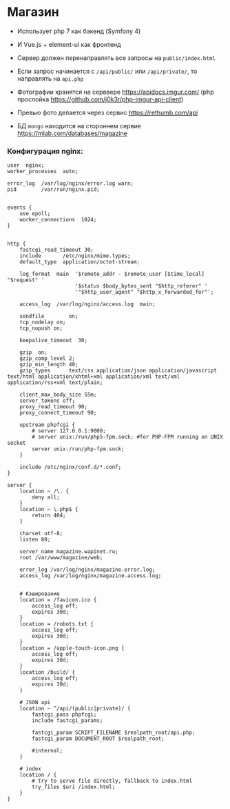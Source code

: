 # Магазин

- Использует php 7 как бэкенд (Symfony 4)
- И Vue.js + element-ui как фронтенд


- Сервер должен перенаправлять все запросы на `public/index.html`
- Если запрос начинается с `/api/public/` или `/api/private/`, то направлять на `api.php`

- Фотографии хранятся на серввере https://apidocs.imgur.com/ (php прослойка https://github.com/j0k3r/php-imgur-api-client)
- Превью фото делается через сервис https://rethumb.com/api
- БД `mongo` находится на стороннем сервие https://mlab.com/databases/magazine


### Конфигурация nginx:
```nginx
user  nginx;
worker_processes  auto;

error_log  /var/log/nginx/error.log warn;
pid        /var/run/nginx.pid;


events {
    use epoll;
    worker_connections  1024;
}


http {
    fastcgi_read_timeout 30;
    include       /etc/nginx/mime.types;
    default_type  application/octet-stream;

    log_format  main  '$remote_addr - $remote_user [$time_local] "$request" '
                      '$status $body_bytes_sent "$http_referer" '
                      '"$http_user_agent" "$http_x_forwarded_for"';

    access_log  /var/log/nginx/access.log  main;

    sendfile        on;
    tcp_nodelay on;
    tcp_nopush on;

    keepalive_timeout  30;

    gzip  on;
    gzip_comp_level 2;
    gzip_min_length 40;
    gzip_types      text/css application/json application/javascript text/html application/xhtml+xml application/xml text/xml application/rss+xml text/plain;

    client_max_body_size 55m;
    server_tokens off;
    proxy_read_timeout 90;
    proxy_connect_timeout 90;

    upstream phpfcgi {
        # server 127.0.0.1:9000;
        # server unix:/run/php5-fpm.sock; #for PHP-FPM running on UNIX socket
        server unix:/run/php-fpm.sock;
    }

    include /etc/nginx/conf.d/*.conf;
}

server {
    location ~ /\. {
        deny all;
    }
    location ~ \.php$ {
        return 404;
    }

    charset utf-8;
    listen 80;

    server_name magazine.wapinet.ru;
    root /var/www/magazine/web;

    error_log /var/log/nginx/magazine.error.log;
    access_log /var/log/nginx/magazine.access.log;


    # Кэширование
    location = /favicon.ico {
        access_log off;
        expires 30d;
    }
    location = /robots.txt {
        access_log off;
        expires 30d;
    }
    location = /apple-touch-icon.png {
        access_log off;
        expires 30d;
    }
    location /build/ {
        access_log off;
        expires 30d;
    }

    # JSON api
    location ~ ^/api/(public|private)/ {
        fastcgi_pass phpfcgi;
        include fastcgi_params;

        fastcgi_param SCRIPT_FILENAME $realpath_root/api.php;
        fastcgi_param DOCUMENT_ROOT $realpath_root;

        #internal;
    }

    # index
    location / {
        # try to serve file directly, fallback to index.html
        try_files $uri /index.html;
    }
}
```

